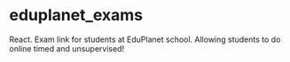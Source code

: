 # eduplanet_exams
React. Exam link for students at EduPlanet school. Allowing students to do online timed and unsupervised!
